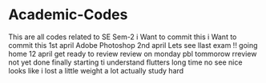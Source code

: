 # Academic-Codes
This are all codes related to SE Sem-2
i Want to commit this
i Want to commit this 1st april
Adobe Photoshop 2nd april 
Lets see
llast exam !!
going home 12 april
get ready to review
review on monday
pbl tommorow
rreview not yet done
finally starting ti understand flutters
long time no see
nice
looks like i lost a little weight
a lot actually
study hard
